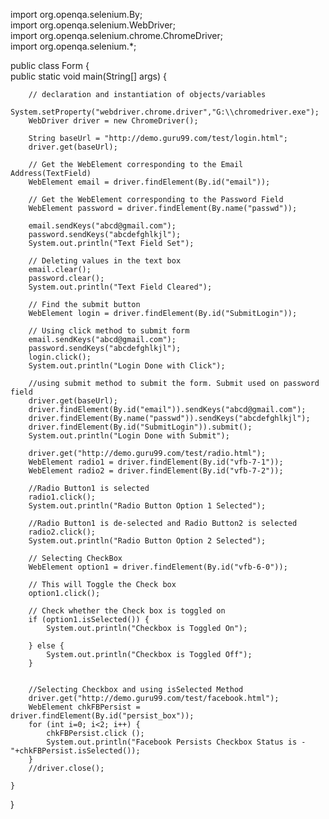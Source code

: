import org.openqa.selenium.By;		
import org.openqa.selenium.WebDriver;		
import org.openqa.selenium.chrome.ChromeDriver;		
import org.openqa.selenium.*;		

public class Form {				
    public static void main(String[] args) {									
    		
    	// declaration and instantiation of objects/variables		
        System.setProperty("webdriver.chrome.driver","G:\\chromedriver.exe");					
        WebDriver driver = new ChromeDriver();					
        		
        String baseUrl = "http://demo.guru99.com/test/login.html";					
        driver.get(baseUrl);					

        // Get the WebElement corresponding to the Email Address(TextField)		
        WebElement email = driver.findElement(By.id("email"));							

        // Get the WebElement corresponding to the Password Field		
        WebElement password = driver.findElement(By.name("passwd"));							

        email.sendKeys("abcd@gmail.com");					
        password.sendKeys("abcdefghlkjl");					
        System.out.println("Text Field Set");					
         
        // Deleting values in the text box		
        email.clear();			
        password.clear();			
        System.out.println("Text Field Cleared");					

        // Find the submit button		
        WebElement login = driver.findElement(By.id("SubmitLogin"));							
                    		
        // Using click method to submit form		
        email.sendKeys("abcd@gmail.com");					
        password.sendKeys("abcdefghlkjl");					
        login.click();			
        System.out.println("Login Done with Click");					
        		
        //using submit method to submit the form. Submit used on password field		
        driver.get(baseUrl);					
        driver.findElement(By.id("email")).sendKeys("abcd@gmail.com");							
        driver.findElement(By.name("passwd")).sendKeys("abcdefghlkjl");							
        driver.findElement(By.id("SubmitLogin")).submit();					
        System.out.println("Login Done with Submit");					
         
        driver.get("http://demo.guru99.com/test/radio.html");					
        WebElement radio1 = driver.findElement(By.id("vfb-7-1"));							
        WebElement radio2 = driver.findElement(By.id("vfb-7-2"));							
        		
        //Radio Button1 is selected		
        radio1.click();			
        System.out.println("Radio Button Option 1 Selected");					
        		
        //Radio Button1 is de-selected and Radio Button2 is selected		
        radio2.click();			
        System.out.println("Radio Button Option 2 Selected");					
        		
        // Selecting CheckBox		
        WebElement option1 = driver.findElement(By.id("vfb-6-0"));							

        // This will Toggle the Check box 		
        option1.click();			

        // Check whether the Check box is toggled on 		
        if (option1.isSelected()) {					
            System.out.println("Checkbox is Toggled On");					

        } else {			
            System.out.println("Checkbox is Toggled Off");					
        }		
         
        		
        //Selecting Checkbox and using isSelected Method		
        driver.get("http://demo.guru99.com/test/facebook.html");					
        WebElement chkFBPersist = driver.findElement(By.id("persist_box"));							
        for (int i=0; i<2; i++) {											
            chkFBPersist.click (); 			
            System.out.println("Facebook Persists Checkbox Status is -  "+chkFBPersist.isSelected());							
        }		
		//driver.close();		
        		
    }		
}
